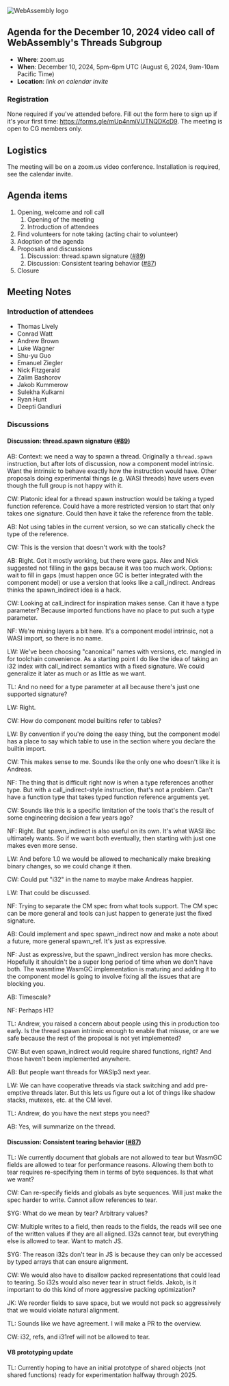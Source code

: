 ![WebAssembly logo](/images/WebAssembly.png)

## Agenda for the December 10, 2024 video call of WebAssembly's Threads Subgroup

- **Where**: zoom.us
- **When**: December 10, 2024, 5pm-6pm UTC (August 6, 2024, 9am-10am Pacific Time)
- **Location**: *link on calendar invite*

### Registration

None required if you've attended before. Fill out the form here to sign up if
it's your first time: https://forms.gle/mUp4nmiVUTNQDKcD9. The meeting is open
to CG members only.

## Logistics

The meeting will be on a zoom.us video conference.
Installation is required, see the calendar invite.

## Agenda items

1. Opening, welcome and roll call
    1. Opening of the meeting
    1. Introduction of attendees
1. Find volunteers for note taking (acting chair to volunteer)
1. Adoption of the agenda
1. Proposals and discussions
    1. Discussion: thread.spawn signature ([#89](https://github.com/WebAssembly/shared-everything-threads/issues/89))
    1. Discussion: Consistent tearing behavior ([#87](https://github.com/WebAssembly/shared-everything-threads/issues/87))
1. Closure

## Meeting Notes

### Introduction of attendees

- Thomas Lively
- Conrad Watt
- Andrew Brown
- Luke Wagner
- Shu-yu Guo
- Emanuel Ziegler
- Nick Fitzgerald
- Zalim Bashorov
- Jakob Kummerow
- Sulekha Kulkarni
- Ryan Hunt
- Deepti Gandluri


### Discussions

####  Discussion: thread.spawn signature ([#89](https://github.com/WebAssembly/shared-everything-threads/issues/89))

AB: Context: we need a way to spawn a thread. Originally a `thread.spawn` instruction, but after lots of discussion, now a component model intrinsic. Want the intrinsic to behave exactly how the instruction would have. Other proposals doing experimental things (e.g. WASI threads) have users even though the full group is not happy with it.

CW: Platonic ideal for a thread spawn instruction would be taking a typed function reference. Could have a more restricted version to start that only takes one signature. Could then have it take the reference from the table.

AB: Not using tables in the current version, so we can statically check the type of the reference.

CW: This is the version that doesn't work with the tools?

AB: Right. Got it mostly working, but there were gaps. Alex and Nick suggested not filling in the gaps because it was too much work. Options: wait to fill in gaps (must happen once GC is better integrated with the component model) or use a version that looks like a call_indirect. Andreas thinks the spawn_indirect idea is a hack.

CW: Looking at call_indirect for inspiration makes sense. Can it have a type parameter? Because imported functions have no place to put such a type parameter.

NF: We're mixing layers a bit here. It's a component model intrinsic, not a WASI import, so there is no name.

LW: We've been choosing "canonical" names with versions, etc. mangled in for toolchain convenience. As a starting point I do like the idea of taking an i32 index with call_indirect semantics with a fixed signature. We could generalize it later as much or as little as we want.

TL: And no need for a type parameter at all because there's just one supported signature?

LW: Right.

CW: How do component model builtins refer to tables?

LW: By convention if you're doing the easy thing, but the component model has a place to say which table to use in the section where you declare the builtin import.

CW: This makes sense to me. Sounds like the only one who doesn't like it is Andreas.

NF: The thing that is difficult right now is when a type references another type. But with a call_indirect-style instruction, that's not a problem. Can't have a function type that takes typed function reference arguments yet.

CW: Sounds like this is a specific limitation of the tools that's the result of some engineering decision a few years ago?

NF: Right. But spawn_indirect is also useful on its own. It's what WASI libc ultimately wants. So if we want both eventually, then starting with just one makes even more sense.

LW: And before 1.0 we would be allowed to mechanically make breaking binary changes, so we could change it then.

CW: Could put "i32" in the name to maybe make Andreas happier.

LW: That could be discussed.

NF: Trying to separate the CM spec from what tools support. The CM spec can be more general and tools can just happen to generate just the fixed signature.

AB: Could implement and spec spawn_indirect now and make a note about a future, more general spawn_ref. It's just as expressive.

NF: Just as expressive, but the spawn_indirect version has more checks. Hopefully it shouldn't be a super long period of time when we don't have both. The wasmtime WasmGC implementation is maturing and adding it to the component model is going to involve fixing all the issues that are blocking you.

AB: Timescale?

NF: Perhaps H1?

TL: Andrew, you raised a concern about people using this in production too early. Is the thread spawn intrinsic enough to enable that misuse, or are we safe because the rest of the proposal is not yet implemented?

CW: But even spawn_indirect would require shared functions, right? And those haven't been implemented anywhere.

AB: But people want threads for WASIp3 next year.

LW: We can have cooperative threads via stack switching and add pre-emptive threads later. But this lets us figure out a lot of things like shadow stacks, mutexes, etc. at the CM level.

TL: Andrew, do you have the next steps you need?

AB: Yes, will summarize on the thread.

#### Discussion: Consistent tearing behavior ([#87](https://github.com/WebAssembly/shared-everything-threads/issues/87))

TL: We currently document that globals are not allowed to tear but WasmGC fields are allowed to tear for performance reasons. Allowing them both to tear requires re-specifying them in terms of byte sequences. Is that what we want?

CW: Can re-specify fields and globals as byte sequences. Will just make the spec harder to write. Cannot allow references to tear.

SYG: What do we mean by tear? Arbitrary values?

CW: Multiple writes to a field, then reads to the fields, the reads will see one of the written values if they are all aligned. I32s cannot tear, but everything else is allowed to tear. Want to match JS.

SYG: The reason i32s don't tear in JS is because they can only be accessed by typed arrays that can ensure alignment.

CW: We would also have to disallow packed representations that could lead to tearing. So i32s would also never tear in struct fields. Jakob, is it important to do this kind of more aggressive packing optimization?

JK: We reorder fields to save space, but we would not pack so aggressively that we would violate natural alignment.

TL: Sounds like we have agreement. I will make a PR to the overview.

CW: i32, refs, and i31ref will not be allowed to tear.

#### V8 prototyping update

TL: Currently hoping to have an initial prototype of shared objects (not shared functions) ready for experimentation halfway through 2025.
